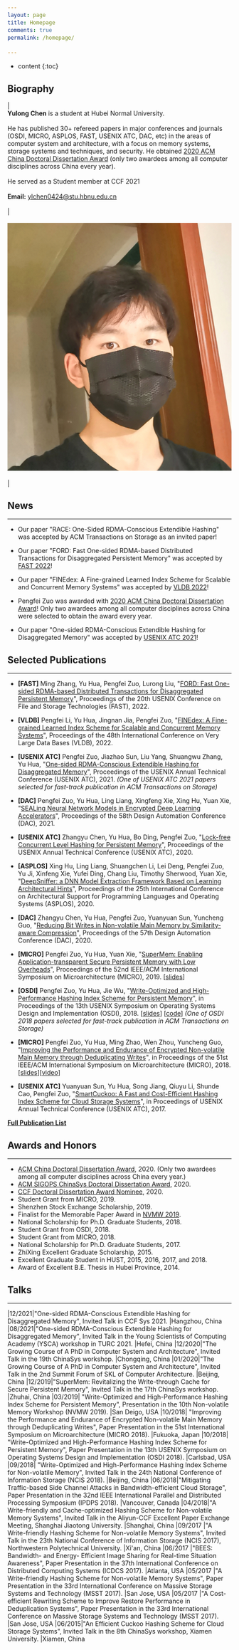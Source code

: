 ```yaml
---
layout: page
title: Homepage
comments: true
permalink: /homepage/

---
```


* content
{:toc}

 
## Biography
 
| <br> **Yulong Chen** is a student at Hubei Normal University.<br><br>He has published 30+ refereed papers in major conferences and journals (OSDI, MICRO, ASPLOS, FAST, USENIX ATC, DAC, etc) in the areas of computer system and architecture, with a focus on memory systems, storage systems and techniques, and security. He obtained [2020 ACM China Doctoral Dissertation Award](https://www.acmturc.com/2021/cn/doctoral_thesis_award.html) (only two awardees among all computer disciplines across China every year). <br><br> He served as a Student member at CCF 2021 <br> <br> **Email:** <ylchen0424@stu.hbnu.edu.cn>   <br> <br> | <br> &emsp; ![image](https://github.com/yulongC/yulongC.github.io/blob/main/QQ图片20220321192428.jpg) <br> <br> |


## News

---

* Our paper "RACE: One-Sided RDMA-Conscious Extendible Hashing" was accepted by ACM Transactions on Storage as an invited paper!

* Our paper "FORD: Fast One-sided RDMA-based Distributed Transactions for Disaggregated Persistent Memory" was accepted by [FAST 2022](https://www.usenix.org/conference/fast22)!

* Our paper "FINEdex: A Fine-grained Learned Index Scheme for Scalable and Concurrent Memory Systems" was accepted by [VLDB 2022](https://vldb.org/2022/)!

* Pengfei Zuo was awarded with [2020 ACM China Doctoral Dissertation Award](https://www.acmturc.com/2021/cn/doctoral_thesis_award.html)! Only two awardees among all computer disciplines across China were selected to obtain the award every year.

* Our paper "One-sided RDMA-Conscious Extendible Hashing for Disaggregated Memory" was accepted by [USENIX ATC 2021](https://www.usenix.org/conference/atc21)!


## Selected Publications  

---

* **[FAST]** Ming Zhang, Yu Hua, Pengfei Zuo, Lurong Liu, "[FORD: Fast One-sided RDMA-based Distributed Transactions for Disaggregated Persistent Memory](https://csyhua.github.io/csyhua/hua-fast2022.pdf)", Proceedings of the 20th USENIX Conference on File and Storage Technologies (FAST), 2022.

* **[VLDB]** Pengfei Li, Yu Hua, Jingnan Jia, Pengfei Zuo, "[FINEdex: A Fine-grained Learned Index Scheme for Scalable and Concurrent Memory Systems](https://csyhua.github.io/csyhua/hua-vldb2022.pdf)", Proceedings of the 48th International Conference on Very Large Data Bases (VLDB), 2022.

* **[USENIX ATC]** Pengfei Zuo, Jiazhao Sun, Liu Yang, Shuangwu Zhang, Yu Hua, "[One-sided RDMA-Conscious Extendible Hashing for Disaggregated Memory](https://www.usenix.org/conference/atc21/presentation/zuo)", Proceedings of the USENIX Annual Technical Conference (USENIX ATC), 2021. *(One of USENIX ATC 2021 papers selected for fast-track publication in ACM Transactions on Storage)*

* **[DAC]** Pengfei Zuo, Yu Hua, Ling Liang, Xingfeng Xie, Xing Hu, Yuan Xie, "[SEALing Neural Network Models in Encrypted Deep Learning Accelerators](https://csyhua.github.io/csyhua/hua-dac2021-seal.pdf)", Proceedings of the 58th Design Automation Conference (DAC), 2021.

* **[USENIX ATC]** Zhangyu Chen, Yu Hua, Bo Ding, Pengfei Zuo, "[Lock-free Concurrent Level Hashing for Persistent Memory](https://csyhua.github.io/csyhua/hua-atc2020.pdf)", Proceedings of the USENIX Annual Technical Conference (USENIX ATC), 2020.

* **[ASPLOS]** Xing Hu, Ling Liang, Shuangchen Li, Lei Deng, Pengfei Zuo, Yu Ji, Xinfeng Xie, Yufei Ding, Chang Liu, Timothy Sherwood, Yuan Xie, "[DeepSniffer: a DNN Model Extraction Framework Based on Learning Architectural Hints](https://dl.acm.org/doi/abs/10.1145/3373376.3378460)", Proceedings of the 25th International Conference on Architectural Support for Programming Languages and Operating Systems (ASPLOS), 2020. 

* **[DAC]** Zhangyu Chen, Yu Hua, Pengfei Zuo, Yuanyuan Sun, Yuncheng Guo, "[Reducing Bit Writes in Non-volatile Main Memory by Similarity-aware Compression](https://csyhua.github.io/csyhua/hua-dac2020-simcom.pdf)", Proceedings of the 57th Design Automation Conference (DAC), 2020.  

* **[MICRO]** Pengfei Zuo, Yu Hua, Yuan Xie, "[SuperMem: Enabling Application-transparent Secure Persistent Memory with Low Overheads](https://csyhua.github.io/csyhua/hua-micro2019.pdf)", Proceedings of the 52nd IEEE/ACM International Symposium on Microarchitecture (MICRO), 2019.    [[slides](https://csyhua.github.io/csyhua/hua-micro2019-slides.pdf)]

* **[OSDI]** Pengfei Zuo, Yu Hua, Jie Wu, "[Write-Optimized and High-Performance Hashing Index Scheme for Persistent Memory](https://csyhua.github.io/csyhua/hua-OSDI2018.pdf)", in Proceedings of the 13th USENIX Symposium on Operating Systems Design and Implementation (OSDI), 2018. [[slides](https://www.usenix.org/sites/default/files/conference/protected-files/osdi18_slides_zuo.pdf)] [[code](https://github.com/Pfzuo/Level-Hashing)] *(One of OSDI 2018 papers selected for fast-track publication in ACM Transactions on Storage)*

* **[MICRO]** Pengfei Zuo, Yu Hua, Ming Zhao, Wen Zhou, Yuncheng Guo, "[Improving the Performance and Endurance of Encrypted Non-volatile Main Memory through Deduplicating Writes](https://csyhua.github.io/csyhua/hua-MICRO2018.pdf)", in Proceedings of the 51st IEEE/ACM International Symposium on Microarchitecture (MICRO), 2018. [[slides](https://csyhua.github.io/csyhua/hua-micro2018-slides.pdf)][[video](https://youtu.be/CU-RVr8wOk0)]

* **[USENIX ATC]** Yuanyuan Sun, Yu Hua, Song Jiang, Qiuyu Li, Shunde Cao, Pengfei Zuo, "[SmartCuckoo: A Fast and Cost-Efficient Hashing Index Scheme for Cloud Storage Systems](https://csyhua.github.io/csyhua/hua-atc2017.pdf)", in Proceedings of USENIX Annual Technical Conference (USENIX ATC), 2017.

[**Full Publication List**](http://pfzuo.github.io/publication/)


## Awards and Honors

---
*  [ACM China Doctoral Dissertation Award](https://www.acmturc.com/2021/cn/doctoral_thesis_award.html), 2020. (Only two awardees among all computer disciplines across China every year.)
*  [ACM SIGOPS ChinaSys Doctoral Dissertation Award](https://chinasys.org/doku.php?id=home), 2020.
*  [CCF Doctoral Dissertation Award Nominee](https://www.ccf.org.cn/yxbsxwlwjtm/2021-01-14/721436.shtml), 2020.
*  Student Grant from MICRO, 2019.
*  Shenzhen Stock Exchange Scholarship, 2019.
*  Finalist for the Memorable Paper Award in [NVMW 2019](http://nvmw.ucsd.edu/).
*  National Scholarship for Ph.D. Graduate Students, 2018.
*  Student Grant from OSDI, 2018.
*  Student Grant from MICRO, 2018.
*  National Scholarship for Ph.D. Graduate Students, 2017.
*  ZhiXing Excellent Graduate Scholarship, 2015.
*  Excellent Graduate Student in HUST, 2015, 2016, 2017, and 2018.
*  Award of Excellent B.E. Thesis in Hubei Province, 2014.



## Talks

---

|12/2021|"One-sided RDMA-Conscious Extendible Hashing for Disaggregated Memory", Invited Talk in CCF Sys 2021. |Hangzhou, China
|08/2021|"One-sided RDMA-Conscious Extendible Hashing for Disaggregated Memory", Invited Talk in the Young Scientists of Computing Academy (YSCA) workshop in TURC 2021. |Hefei, China
|12/2020|"The Growing Course of A PhD in Computer System and Architecture", Invited Talk in the 19th ChinaSys workshop. |Chongqing, China
|01/2020|"The Growing Course of A PhD in Computer System and Architecture", Invited Talk in the 2nd Summit Forum of SKL of Computer Architecture. |Beijing, China
|12/2019|"SuperMem: Revitalizing the Write-through Cache for Secure Persistent Memory", Invited Talk in the 17th ChinaSys workshop. |Zhuhai, China
|03/2019| "Write-Optimized and High-Performance Hashing Index Scheme for Persistent Memory", Presentation in the 10th Non-volatile Memory Workshop (NVMW 2019). |San Deigo, USA
|10/2018| "Improving the Performance and Endurance of Encrypted Non-volatile Main Memory through Deduplicating Writes", Paper Presentation in the  51st International Symposium on Microarchitecture (MICRO 2018). |Fukuoka, Japan
|10/2018| "Write-Optimized and High-Performance Hashing Index Scheme for Persistent Memory", Paper Presentation in the 13th USENIX Symposium on Operating Systems Design and Implementation (OSDI 2018). |Carlsbad, USA
|09/2018| "Write-Optimized and High-Performance Hashing Index Scheme for Non-volatile Memory", Invited Talk in the 24th National Conference of Information Storage (NCIS 2018). |Beijing, China
|06/2018|"Mitigating Traffic-based Side Channel Attacks in Bandwidth-efficient Cloud Storage", Paper Presentation in the 32nd IEEE International Parallel and Distributed Processing Symposium (IPDPS 2018). |Vancouver, Canada
|04/2018|"A Write-friendly and Cache-optimized Hashing Scheme for Non-volatile Memory Systems", Invited Talk in the Aliyun-CCF Excellent Paper Exchange Meeting, Shanghai Jiaotong University. |Shanghai, China
|09/2017 |"A Write-friendly Hashing Scheme for Non-volatile Memory Systems", Invited Talk in the 23th National Conference of Information Storage (NCIS 2017), Northwestern Polytechnical University. |Xi'an, China
|06/2017 |"BEES: Bandwidth- and Energy- Efficient Image Sharing for Real-time Situation Awareness", Paper Presentation in the 37th International Conference on Distributed Computing Systems (ICDCS 2017). |Atlanta, USA
|05/2017 |"A Write-friendly Hashing Scheme for Non-volatile Memory Systems", Paper Presentation in the 33rd International Conference on Massive Storage Systems and Technology (MSST 2017). |San Jose, USA
|05/2017 |"A Cost-efficient Rewriting Scheme to Improve Restore Performance in Deduplication Systems", Paper Presentation in the 33rd International Conference on Massive Storage Systems and Technology (MSST 2017). |San Jose, USA
|06/2015|"An Efficient Cuckoo Hashing Scheme for Cloud Storage Systems", Invited Talk in the 8th ChinaSys workshop, Xiamen University. |Xiamen, China
